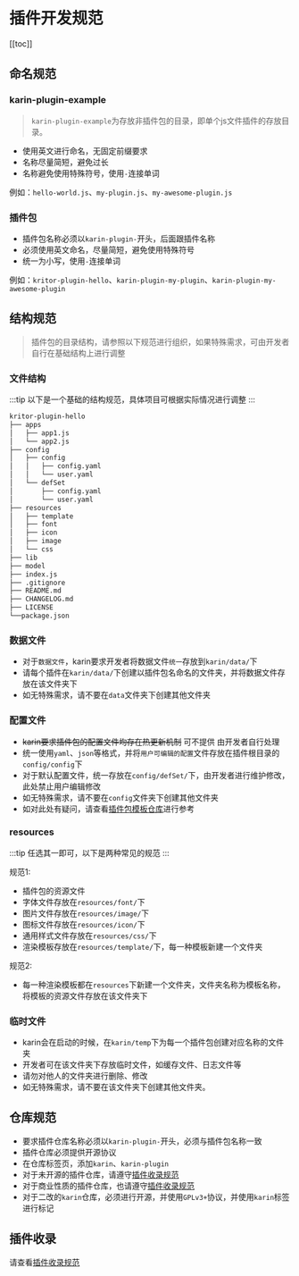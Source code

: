 # 插件开发规范

[[toc]]

## 命名规范

### karin-plugin-example

> `karin-plugin-example`为存放非插件包的目录，即单个js文件插件的存放目录。

- 使用英文进行命名，无固定前缀要求
- 名称尽量简短，避免过长
- 名称避免使用特殊符号，使用`-`连接单词

例如：`hello-world.js`、`my-plugin.js`、`my-awesome-plugin.js`

### 插件包

- 插件包名称必须以`karin-plugin-`开头，后面跟插件名称
- 必须使用英文命名，尽量简短，避免使用特殊符号
- 统一为小写，使用`-`连接单词

例如：`kritor-plugin-hello`、`karin-plugin-my-plugin`、`karin-plugin-my-awesome-plugin`

## 结构规范

> 插件包的目录结构，请参照以下规范进行组织，如果特殊需求，可由开发者自行在基础结构上进行调整

### 文件结构

:::tip
以下是一个基础的结构规范，具体项目可根据实际情况进行调整
:::

```md
kritor-plugin-hello
├── apps
│   ├── app1.js
│   └── app2.js
├── config
│   ├── config
│   │   ├── config.yaml
│   │   └── user.yaml
│   └── defSet
│       ├── config.yaml
│       └── user.yaml
├── resources
│   ├── template
│   ├── font
│   ├── icon
│   ├── image
│   └── css
├── lib 
├── model
├── index.js
├── .gitignore
├── README.md
├── CHANGELOG.md
├── LICENSE
└──package.json
```

### 数据文件

- 对于`数据文件`，karin要求开发者将数据文件`统一`存放到`karin/data/`下  
- 请每个插件在`karin/data/`下创建以插件包名命名的文件夹，并将数据文件存放在该文件夹下
- 如无特殊需求，请不要在`data`文件夹下创建其他文件夹

### 配置文件

- ~~karin要求插件包的配置文件均存在热更新机制~~ 可不提供 由开发者自行处理
- 统一使用`yaml`、`json`等格式，并将`用户可编辑的配置`文件存放在插件根目录的`config/config`下  
- 对于默认配置文件，统一存放在`config/defSet/`下，由开发者进行维护修改，此处禁止用户编辑修改
- 如无特殊需求，请不要在`config`文件夹下创建其他文件夹
- 如对此处有疑问，请查看[插件包模板仓库](https://github.com/KarinJS/karin-plugin-template)进行参考

### resources

:::tip
任选其一即可，以下是两种常见的规范
:::

规范1:

- 插件包的资源文件
- 字体文件存放在`resources/font/`下
- 图片文件存放在`resources/image/`下
- 图标文件存放在`resources/icon/`下
- 通用样式文件存放在`resources/css/`下
- 渲染模板存放在`resources/template/`下，每一种模板新建一个文件夹

规范2:

- 每一种渲染模板都在`resources`下新建一个文件夹，文件夹名称为模板名称，将模板的资源文件存放在该文件夹下

### 临时文件

- karin会在启动的时候，在`karin/temp`下为每一个插件包创建对应名称的文件夹
- 开发者可在该文件夹下存放临时文件，如缓存文件、日志文件等
- 请勿对他人的文件夹进行删除、修改
- 如无特殊需求，请不要在该文件夹下创建其他文件夹。

## 仓库规范

- 要求插件仓库名称必须以`karin-plugin-`开头，必须与插件包名称一致
- 插件仓库必须提供开源协议
- 在仓库标签页，添加`karin`、`karin-plugin`
- 对于未开源的插件仓库，请遵守[插件收录规范][插件收录]
- 对于商业性质的插件仓库，也请遵守[插件收录规范][插件收录]
- 对于二改的`karin`仓库，必须进行开源，并使用`GPLv3+`协议，并使用`karin`标签进行标记

## 插件收录

请查看[插件收录规范][插件收录]

[插件收录]: ../plugins/index.md#🎉插件收录规范
